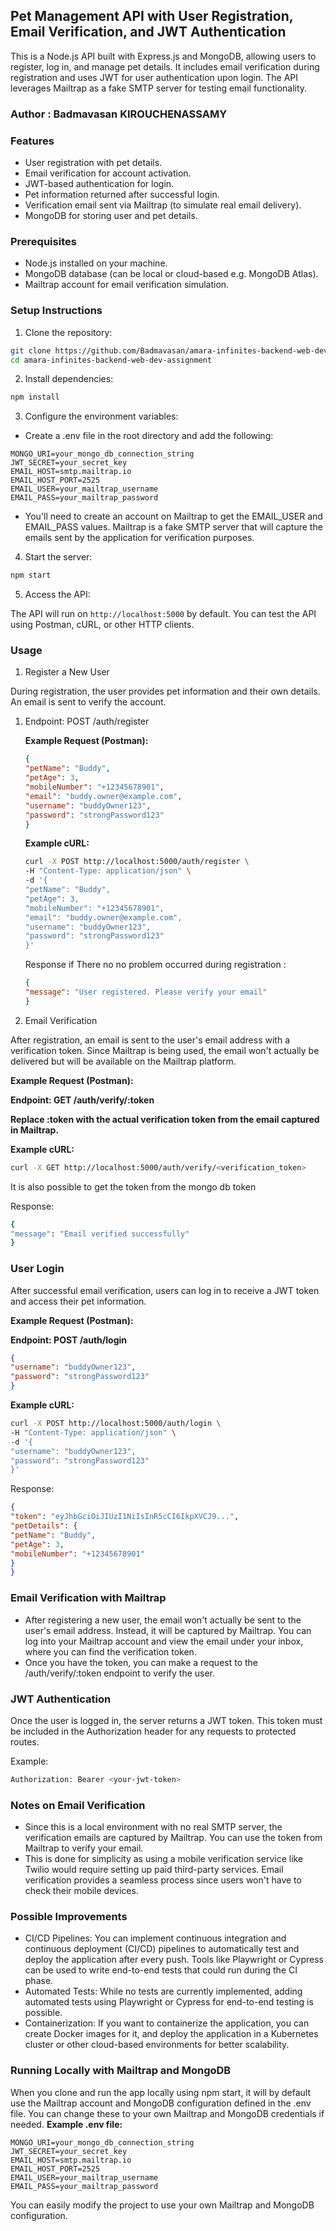 ## Pet Management API with User Registration, Email Verification, and JWT Authentication

This is a Node.js API built with Express.js and MongoDB, allowing users to register, log in, and manage pet details. It includes email verification during registration and uses JWT for user authentication upon login. The API leverages Mailtrap as a fake SMTP server for testing email functionality.

### Author : Badmavasan KIROUCHENASSAMY 

### Features
- User registration with pet details.
- Email verification for account activation.
- JWT-based authentication for login.
- Pet information returned after successful login.
- Verification email sent via Mailtrap (to simulate real email delivery).
- MongoDB for storing user and pet details.

### Prerequisites
- Node.js installed on your machine.
- MongoDB database (can be local or cloud-based e.g. MongoDB Atlas).
- Mailtrap account for email verification simulation.

### Setup Instructions

1. Clone the repository:
```bash 
git clone https://github.com/Badmavasan/amara-infinites-backend-web-dev-assignment.git
cd amara-infinites-backend-web-dev-assignment
```

2. Install dependencies:

```bash
npm install
```

3. Configure the environment variables:

- Create a .env file in the root directory and add the following:

```
MONGO_URI=your_mongo_db_connection_string
JWT_SECRET=your_secret_key
EMAIL_HOST=smtp.mailtrap.io
EMAIL_HOST_PORT=2525
EMAIL_USER=your_mailtrap_username
EMAIL_PASS=your_mailtrap_password
```
- You'll need to create an account on Mailtrap to get the EMAIL_USER and EMAIL_PASS values. Mailtrap is a fake SMTP server that will capture the emails sent by the application for verification purposes.

4. Start the server:

```bash
npm start
```

5. Access the API:

The API will run on `http://localhost:5000` by default. You can test the API using Postman, cURL, or other HTTP clients.

### Usage

1. Register a New User

During registration, the user provides pet information and their own details. An email is sent to verify the account.

1. Endpoint: POST /auth/register 

    **Example Request (Postman):**

    ```json 
    {
    "petName": "Buddy",
    "petAge": 3,
    "mobileNumber": "+12345678901",
    "email": "buddy.owner@example.com",
    "username": "buddyOwner123",
    "password": "strongPassword123"
    }
    ```
    
    **Example cURL:**

    ```bash 
    curl -X POST http://localhost:5000/auth/register \
    -H "Content-Type: application/json" \
    -d '{
    "petName": "Buddy",
    "petAge": 3,
    "mobileNumber": "+12345678901",
    "email": "buddy.owner@example.com",
    "username": "buddyOwner123",
    "password": "strongPassword123"
    }'
    ```

    Response if There no no problem occurred during registration :

    ```json
    {
    "message": "User registered. Please verify your email"
    }
    ```

2. Email Verification

After registration, an email is sent to the user's email address with a verification token. Since Mailtrap is being used, the email won't actually be delivered but will be available on the Mailtrap platform.

**Example Request (Postman):**

**Endpoint: GET /auth/verify/:token**

**Replace :token with the actual verification token from the email captured in Mailtrap.**
     
**Example cURL:**

```bash
curl -X GET http://localhost:5000/auth/verify/<verification_token>
```

It is also possible to get the token from the mongo db token

Response:

```bash
{
"message": "Email verified successfully"
}
```

### User Login

After successful email verification, users can log in to receive a JWT token and access their pet information.

**Example Request (Postman):**

**Endpoint: POST /auth/login**

```json
{
"username": "buddyOwner123",
"password": "strongPassword123"
}
```

**Example cURL:**

```bash
curl -X POST http://localhost:5000/auth/login \
-H "Content-Type: application/json" \
-d '{
"username": "buddyOwner123",
"password": "strongPassword123"
}'
```


Response:

```json
{
"token": "eyJhbGciOiJIUzI1NiIsInR5cCI6IkpXVCJ9...",
"petDetails": {
"petName": "Buddy",
"petAge": 3,
"mobileNumber": "+12345678901"
}
}
```

### Email Verification with Mailtrap
- After registering a new user, the email won't actually be sent to the user's email address. Instead, it will be captured by Mailtrap. You can log into your Mailtrap account and view the email under your inbox, where you can find the verification token.
- Once you have the token, you can make a request to the /auth/verify/:token endpoint to verify the user.

### JWT Authentication

Once the user is logged in, the server returns a JWT token. This token must be included in the Authorization header for any requests to protected routes.

Example:

```bash
Authorization: Bearer <your-jwt-token>
```

### Notes on Email Verification

- Since this is a local environment with no real SMTP server, the verification emails are captured by Mailtrap. You can use the token from Mailtrap to verify your email.
- This is done for simplicity as using a mobile verification service like Twilio would require setting up paid third-party services. Email verification provides a seamless process since users won't have to check their mobile devices.

### Possible Improvements

- CI/CD Pipelines: You can implement continuous integration and continuous deployment (CI/CD) pipelines to automatically test and deploy the application after every push. Tools like Playwright or Cypress can be used to write end-to-end tests that could run during the CI phase.
- Automated Tests: While no tests are currently implemented, adding automated tests using Playwright or Cypress for end-to-end testing is possible.
- Containerization: If you want to containerize the application, you can create Docker images for it, and deploy the application in a Kubernetes cluster or other cloud-based environments for better scalability.

### Running Locally with Mailtrap and MongoDB

When you clone and run the app locally using npm start, it will by default use the Mailtrap account and MongoDB configuration defined in the .env file. You can change these to your own Mailtrap and MongoDB credentials if needed.
**Example .env file:**

```
MONGO_URI=your_mongo_db_connection_string
JWT_SECRET=your_secret_key
EMAIL_HOST=smtp.mailtrap.io
EMAIL_HOST_PORT=2525
EMAIL_USER=your_mailtrap_username
EMAIL_PASS=your_mailtrap_password
```

You can easily modify the project to use your own Mailtrap and MongoDB configuration.